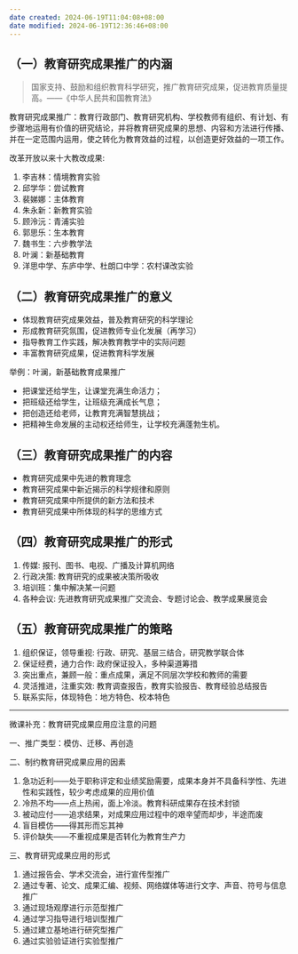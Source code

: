 ```yaml
---
date created: 2024-06-19T11:04:08+08:00
date modified: 2024-06-19T12:36:46+08:00
---
```


## （一）教育研究成果推广的内涵

> 国家支持、鼓励和组织教育科学研究，推广教育研究成果，促进教育质量提高。——《中华人民共和国教育法》

教育研究成果推广：教育行政部门、教育研究机构、学校教师有组织、有计划、有步骤地运用有价值的研究结论，并将教育研究成果的思想、内容和方法进行传播、并在一定范围内运用，使之转化为教育效益的过程，以创造更好效益的一项工作。

改革开放以来十大教改成果:
1. 李吉林：情境教育实验
2. 邱学华：尝试教育
3. 裴娣娜：主体教育
4. 朱永新：新教育实验
6. 顾泠沅：青浦实验
7. 郭思乐：生本教育
8. 魏书生：六步教学法
9. 叶澜：新基础教育
10. 洋思中学、东庐中学、杜朗口中学：农村课改实验

## （二）教育研究成果推广的意义

- 体现教育研究成果效益，普及教育研究的科学理论
- 形成教育研究氛围，促进教师专业化发展（再学习）
- 指导教育工作实践，解决教育教学中的实际问题
- 丰富教育研究成果，促进教育科学发展

举例：叶澜，新基础教育成果推广
- 把课堂还给学生，让课堂充满生命活力；
- 把班级还给学生，让班级充满成长气息；
- 把创造还给老师，让教育充满智慧挑战；
- 把精神生命发展的主动权还给师生，让学校充满蓬勃生机。

## （三）教育研究成果推广的内容

- 教育研究成果中先进的教育理念
- 教育研究成果中新近揭示的科学规律和原则
- 教育研究成果中所提供的新方法和技术
- 教育研究成果中所体现的科学的思维方式

## （四）教育研究成果推广的形式

1. 传媒: 报刊、图书、电视、广播及计算机网络
2. 行政决策: 教育研究的成果被决策所吸收
3. 培训班：集中解决某一问题
4. 各种会议: 先进教育研究成果推广交流会、专题讨论会、教学成果展览会

## （五）教育研究成果推广的策略

1. 组织保证，领导重视: 行政、研究、基层三结合，研究教学联合体
2. 保证经费，通力合作: 政府保证投入，多种渠道筹措
3. 突出重点，兼顾一般：重点成果，满足不同层次学校和教师的需要
4. 灵活推进，注重实效: 教育调查报告，教育实验报告、教育经验总结报告
5. 联系实际，体现特色：地方特色、校本特色

---

微课补充：教育研究成果应用应注意的问题

一、推广类型：模仿、迁移、再创造

二、制约教育研究成果应用的因素
1. 急功近利——处于职称评定和业绩奖励需要，成果本身并不具备科学性、先进性和实践性，较少考虑成果的应用价值
2. 冷热不均——点上热闹，面上冷淡。教育科研成果存在技术封锁
3. 被动应付——追求结果，对成果应用过程中的艰辛望而却步，半途而废
4. 盲目模仿——得其形而忘其神
5. 评价缺失——不重视成果是否转化为教育生产力

三、教育研究成果应用的形式
1. 通过报告会、学术交流会，进行宣传型推广
2. 通过专著、论文、成果汇编、视频、网络媒体等进行文字、声音、符号与信息推广
3. 通过现场观摩进行示范型推广
4. 通过学习指导进行培训型推广
5. 通过建立基地进行研究型推广
6. 通过实验验证进行实验型推广